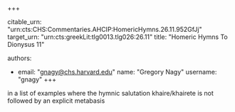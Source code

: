 +++


citable_urn: "urn:cts:CHS:Commentaries.AHCIP:HomericHymns.26.11.952GfJj"
target_urn: "urn:cts:greekLit:tlg0013.tlg026:26.11"
title: "Homeric Hymns To Dionysus 11"

authors:
- email: "gnagy@chs.harvard.edu"
  name: "Gregory Nagy"
  username: "gnagy"
+++

<p>in a list of examples where the hymnic salutation khaire/khairete is not followed by an explicit metabasis</p>